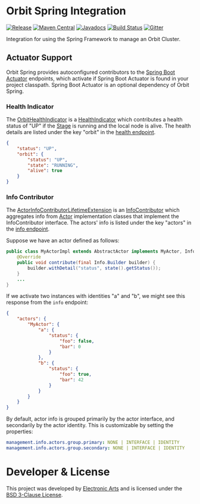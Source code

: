 Orbit Spring Integration
============
[![Release](https://img.shields.io/github/release/orbit/orbit-spring.svg)](https://github.com/orbit/orbit-spring/releases)
[![Maven Central](https://img.shields.io/maven-central/v/cloud.orbit/orbit-spring.svg)](https://repo1.maven.org/maven2/cloud/orbit/orbit-spring/)
[![Javadocs](https://img.shields.io/maven-central/v/cloud.orbit/orbit-spring.svg?label=javadocs)](http://www.javadoc.io/doc/cloud.orbit/orbit-spring)
[![Build Status](https://img.shields.io/travis/orbit/orbit-spring.svg)](https://travis-ci.org/orbit/orbit-springr)
[![Gitter](https://img.shields.io/badge/style-Join_Chat-ff69b4.svg?style=flat&label=gitter)](https://gitter.im/orbit/orbit?utm_source=badge&utm_medium=badge&utm_campaign=pr-badge)

Integration for using the Spring Framework to manage an Orbit Cluster.

## Actuator Support

Orbit Spring provides autoconfigured contributors to the 
[Spring Boot Actuator](https://github.com/spring-projects/spring-boot/tree/master/spring-boot-actuator) endpoints, which activate
if Spring Boot Actuator is found in your project classpath. Spring Boot Actuator is an optional dependency of Orbit Spring.

### Health Indicator

The
[OrbitHealthIndicator](https://github.com/orbit/orbit-spring/blob/master/src/main/java/cloud/orbit/spring/actuate/OrbitHealthIndicator.java)
is a
[HealthIndicator](https://github.com/spring-projects/spring-boot/tree/v1.5.4.RELEASE/spring-boot-actuator/src/main/java/org/springframework/boot/actuate/health/HealthIndicator.java) 
which contributes a health status of "UP" if the
[Stage](https://github.com/orbit/orbit/blob/master/actors/runtime/src/main/java/cloud/orbit/actors/Stage.java)
is running and the local node is alive. The health details are listed under the key "orbit" in the
[health endpoint](https://docs.spring.io/spring-boot/docs/current/reference/html/production-ready-endpoints.html#production-ready-health).

```json
{
    "status": "UP",
    "orbit": {
        "status": "UP",
        "state": "RUNNING",
        "alive": true
    }
}
```

### Info Contributor

The
[ActorInfoContributorLifetimeExtension](https://github.com/orbit/orbit-spring/blob/master/src/main/java/cloud/orbit/spring/actuate/ActorInfoContributorLifetimeExtension.java)
is an
[InfoContributor](https://github.com/spring-projects/spring-boot/blob/v1.5.4.RELEASE/spring-boot-actuator/src/main/java/org/springframework/boot/actuate/info/InfoContributor.java)
which aggregates info from
[Actor](https://github.com/orbit/orbit/blob/master/actors/core/src/main/java/cloud/orbit/actors/Actor.java)
implementation classes that implement the InfoContributor interface. The actors' info is listed under the key "actors"
in the
[info endpoint](https://docs.spring.io/spring-boot/docs/current/reference/html/production-ready-endpoints.html#production-ready-application-info).

Suppose we have an actor defined as follows:

```java
public class MyActorImpl extends AbstractActor implements MyActor, InfoContributor {
    @Override
    public void contribute(final Info.Builder builder) {
        builder.withDetail("status", state().getStatus());
    }
    ...
}
```

If we activate two instances with identities "a" and "b", we might see this response from the `info` endpoint:

```json
{
    "actors": {
        "MyActor": {
            "a": {
                "status": {
                    "foo": false,
                    "bar": 0
                }
            },
            "b": {
                "status": {
                    "foo": true,
                    "bar": 42
                }
            }
        }
    }
}
```

By default, actor info is grouped primarily by the actor interface, and secondarily by the actor identity. This is
customizable by setting the properties:

```yaml
management.info.actors.group.primary: NONE | INTERFACE | IDENTITY
management.info.actors.group.secondary: NONE | INTERFACE | IDENTITY
```

Developer & License
======
This project was developed by [Electronic Arts](http://www.ea.com) and is licensed under the [BSD 3-Clause License](LICENSE).
